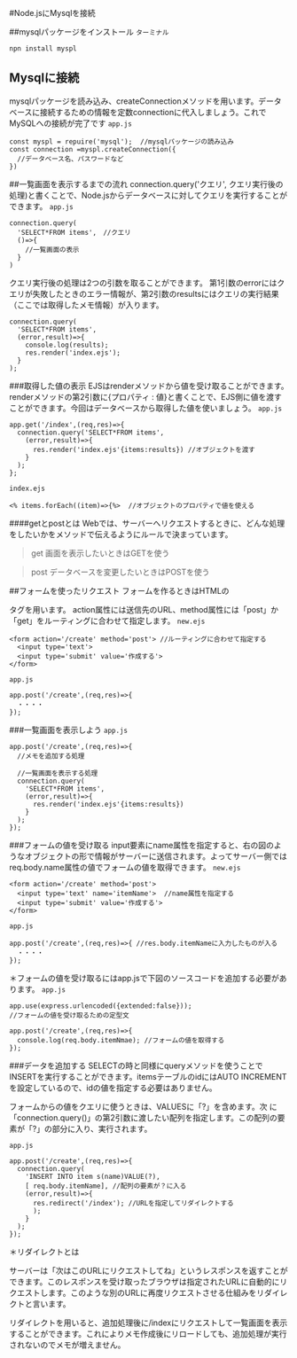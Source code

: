 #Node.jsにMysqlを接続

##mysqlパッケージをインストール
`ターミナル`
```
npn install myspl
```
## Mysqlに接続
mysqlパッケージを読み込み、createConnectionメソッドを用います。データベースに接続するための情報を定数connectionに代入しましょう。これでMySQLへの接続が完了です
`app.js`
```
const myspl = repuire('mysql');  //mysqlパッケージの読み込み
const connection =myspl.createConnection({
  //データベース名、パスワードなど
})
```

##一覧画面を表示するまでの流れ
connection.query('クエリ', クエリ実行後の処理)と書くことで、Node.jsからデータベースに対してクエリを実行することができます。
`app.js`
```
connection.query(
  'SELECT*FROM items',　//クエリ
  ()=>{
    //一覧画面の表示
  }
)
```
クエリ実行後の処理は2つの引数を取ることができます。
第1引数のerrorにはクエリが失敗したときのエラー情報が、第2引数のresultsにはクエリの実行結果（ここでは取得したメモ情報）が入ります。

```
connection.query(
  'SELECT*FROM items',
  (error,result)=>{
    console.log(results);
    res.render('index.ejs');
  }
);
```
###取得した値の表示
EJSはrenderメソッドから値を受け取ることができます。renderメソッドの第2引数に{プロパティ : 値}と書くことで、EJS側に値を渡すことができます。今回はデータベースから取得した値を使いましょう。
`app.js`
```
app.get('/index',(req,res)=>{
  connection.query('SELECT*FROM items',
    (error,result)=>{
      res.render('index.ejs'{items:results}) //オブジェクトを渡す
    }
  );
};
```
`index.ejs`
```
<% items.forEach((item)=>{%>  //オブジェクトのプロパティで値を使える
```
####getとpostとは
Webでは、サーバーへリクエストするときに、どんな処理をしたいかをメソッドで伝えるようにルールで決まっています。

>get
画面を表示したいときはGETを使う

>post
データベースを変更したいときはPOSTを使う


##フォームを使ったリクエスト
フォームを作るときはHTMLの<form>タグを用います。 action属性には送信先のURL、method属性には「post」か「get」をルーティングに合わせて指定します。
`new.ejs`
```
<form action='/create' method='post'> //ルーティングに合わせて指定する
  <input type='text'>
  <input type='submit' value='作成する'>
</form>
```
`app.js`
```
app.post('/create',(req,res)=>{
  ・・・・
});
```
###一覧画面を表示しよう
`app.js`
```
app.post('/create',(req,res)=>{
  //メモを追加する処理

  //一覧画面を表示する処理
  connection.query(
    'SELECT*FROM items',
    (error,result)=>{
      res.render('index.ejs'{items:results})
    }
  );
});
```

###フォームの値を受け取る
input要素にname属性を指定すると、右の図のようなオブジェクトの形で情報がサーバーに送信されます。よってサーバー側ではreq.body.name属性の値でフォームの値を取得できます。
`new.ejs`
```
<form action='/create' method='post'>
  <input type='text' name='itemName'>  //name属性を指定する
  <input type='submit' value='作成する'>
</form>
```

`app.js`
```
app.post('/create',(req,res)=>{ //res.body.itemNameに入力したものが入る
  ・・・・
});
```

＊フォームの値を受け取るにはapp.jsで下図のソースコードを追加する必要があります。
`app.js`
```
app.use(express.urlencoded({extended:false}));
//フォームの値を受け取るための定型文

app.post('/create',(req,res)=>{
  console.log(req.body.itemNmae); //フォームの値を取得する
});
```

###データを追加する
SELECTの時と同様にqueryメソッドを使うことで　INSERTを実行することができます。itemsテーブルのidにはAUTO INCREMENTを設定しているので、idの値を指定する必要はありません。

フォームからの値をクエリに使うときは、VALUESに「?」を含めます。次
に「connection.query()」の第2引数に渡したい配列を指定します。この配列の要素が「?」の部分に入り、実行されます。

`app.js`
```
app.post('/create',(req,res)=>{
  connection.query(
    'INSERT INTO item s(name)VALUE(?),
    [ req.body.itemName], //配列の要素が？に入る
    (error,result)=>{
      res.redirect('/index'); //URLを指定してリダイレクトする
      );
    }
  );
});
```
＊リダイレクトとは

サーバーは「次はこのURLにリクエストしてね」というレスポンスを返すことができます。このレスポンスを受け取ったブラウザは指定されたURLに自動的にリクエストします。このような別のURLに再度リクエストさせる仕組みをリダイレクトと言います。

リダイレクトを用いると、追加処理後に/indexにリクエストして一覧画面を表示することができます。これによりメモ作成後にリロードしても、追加処理が実行されないのでメモが増えません。













